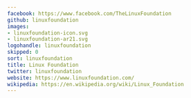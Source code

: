 ```yaml
---
facebook: https://www.facebook.com/TheLinuxFoundation
github: linuxfoundation
images:
- linuxfoundation-icon.svg
- linuxfoundation-ar21.svg
logohandle: linuxfoundation
skipped: 0
sort: linuxfoundation
title: Linux Foundation
twitter: linuxfoundation
website: https://www.linuxfoundation.com/
wikipedia: https://en.wikipedia.org/wiki/Linux_Foundation
---
```

